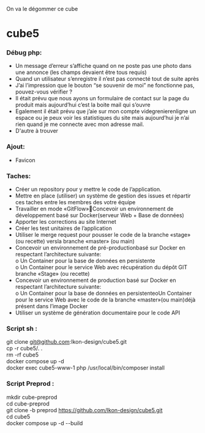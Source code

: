 On va le dégommer ce cube

# cube5


<h3> Débug php: </h3> 

* Un message d’erreur s’affiche quand on ne poste pas une photo dans une annonce (les champs devaient être tous requis) 
* Quand un utilisateur s’enregistre il n’est pas connecté tout de suite après 
* J’ai l’impression que le bouton “se souvenir de moi” ne fonctionne pas, pouvez-vous vérifier ? 
* Il était prévu que nous ayons un formulaire de contact sur la page du produit mais aujourd’hui c’est la boite mail qui s’ouvre
* Egalement il était prévu que j’aie sur mon compte videgrenierenligne un espace ou je peux voir les statistiques du site mais aujourd’hui je n’ai rien quand je me connecte avec mon adresse mail. 
* D'autre à trouver

<h3> Ajout: </h3> 

* Favicon


<h3> Taches: </h3>

* Créer un repository pour y mettre le code de l’application. <br>
* Mettre en place (utiliser) un système de gestion des issues et répartir ces taches entre les membres des votre équipe <br>
* Travailler en mode «GitFlow»Concevoir un environnement de développement basé sur Docker(serveur Web + Base de données) <br>
* Apporter les corrections au site Internet <br>
* Créer les test unitaires de l’application <br>
* Utiliser le merge request pour pousser le code de la branche «stage» (ou recette) versla branche «master» (ou main) <br>
* Concevoir un environnement de pré-productionbasé sur Docker en respectant l’architecture suivante: <br>
	o Un Container pour la base de données en persistente <br>
	o Un Container pour le service Web avec récupération du dépôt GIT branche «Stage» (ou recette) <br>
* Concevoir un environnement de production basé sur Docker en respectant l’architecture suivante: <br>
	o Un Container pour la base de données en persistenteoUn Container pour le service Web avec le code de la branche «master»(ou main)déjà présent dans l’image Docker <br>
* Utiliser un système de génération documentaire pour le code API <br>

<h3> Script sh : </h3>

git clone git@github.com:Ikon-design/cube5.git <br>
cp -r cube5/. . <br>
rm -rf cube5 <br>
docker compose up -d <br>
docker exec cube5-www-1 php /usr/local/bin/composer install <br>

<h3> Script Preprod : </h3>

mkdir cube-preprod <br>
cd cube-preprod <br>
git clone -b preprod https://github.com/Ikon-design/cube5.git <br>
cd cube5 <br>
docker compose up -d --build <br>
